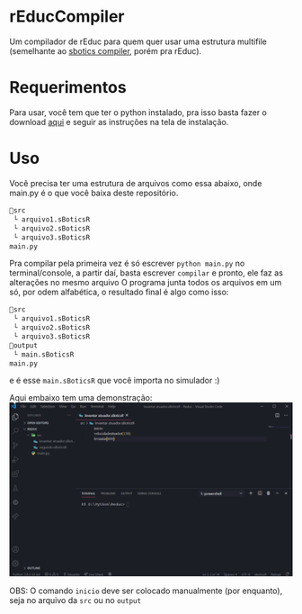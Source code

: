 # rEducCompiler
Um compilador de rEduc para quem quer usar uma estrutura multifile (semelhante ao [sbotics compiler](https://github.com/GRFreire/sboticscompiler), porém pra rEduc).
# Requerimentos
Para usar, você tem que ter o python instalado, pra isso basta fazer o download [aqui](https://www.python.org/ftp/python/3.8.6/python-3.8.6.exe) e seguir as instruções na tela de instalação.
# Uso
Você precisa ter uma estrutura de arquivos como essa abaixo, onde main.py é o que você baixa deste repositório.
```
📂src
 └ arquivo1.sBoticsR
 └ arquivo2.sBoticsR
 └ arquivo3.sBoticsR
main.py
```
Pra compilar pela primeira vez é só escrever `python main.py` no terminal/console, a partir daí, basta escrever `compilar` e pronto, ele faz as alterações no mesmo arquivo
O programa junta todos os arquivos em um só, por odem alfabética, o resultado final é algo como isso:
```
📂src
 └ arquivo1.sBoticsR
 └ arquivo2.sBoticsR
 └ arquivo3.sBoticsR
📂output
 └ main.sBoticsR
main.py
```
e é esse `main.sBoticsR` que você importa no simulador :)

Aqui embaixo tem uma demonstração:
![Como usar](./como_usar.gif)

OBS: O comando `inicio` deve ser colocado manualmente (por enquanto), seja no arquivo da `src` ou no `output`
